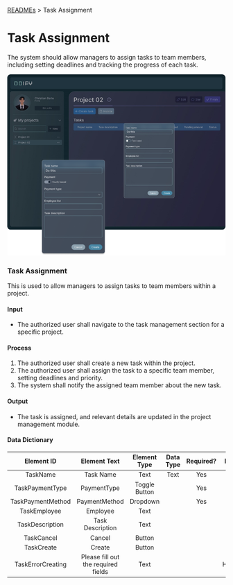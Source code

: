 [READMEs](/READMES) > Task Assignment 

# Task Assignment
The system should allow managers to assign tasks to team members, including setting deadlines and tracking the progress of each task.

![Task Assignment](../Images/03.png)

### Task Assignment
This is used to allow managers to assign tasks to team members within a project.

#### Input
* The authorized user shall navigate to the task management section for a specific project.


#### Process
1.	The authorized user shall create a new task within the project.
2.	The authorized user shall assign the task to a specific team member, setting deadlines and priority.
3.	The system shall notify the assigned team member about the new task.


#### Output 
* The task is assigned, and relevant details are updated in the project management module.

#### Data Dictionary

| Element ID | Element Text | Element Type | Data Type | Required? | Rules |
| :---: | :---: | :---: | :---: | :---: | :---: |
| TaskName | Task Name | Text | Text | Yes | |
| TaskPaymentType | PaymentType | Toggle Button | | Yes | |
| TaskPaymentMethod | PaymentMethod | Dropdown | | Yes | |
| TaskEmployee | Employee | Text | | | |
| TaskDescription | Task Description | Text | | | |
| TaskCancel | Cancel | Button | | | |
| TaskCreate | Create | Button | | | |
| TaskErrorCreating | Please fill out the required fields | Text | | | Hidden |
